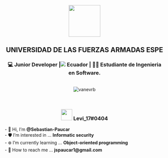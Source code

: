 </div>
<p align="center">
<img width="100px" src="https://avatars.githubusercontent.com/u/67701134?s=60&v=4"/>
<br>
<div align="center">	
<h2>UNIVERSIDAD DE LAS FUERZAS ARMADAS ESPE</h2>
<div align="center">
<h3>💻 Junior Developer |<img src="https://img.icons8.com/color/20/000000/ecuador-circular.png"/> Ecuador | 👩‍💼  Estudiante de Ingenieria en Software.</h3>
<br>
<img src=https://github-readme-stats.vercel.app/api?username=sebastian-paucar&show_icons=true&theme=tokyonight alt=vanevrb />
</p>
<br>
<h3> <img src="https://img.icons8.com/plasticine/100/000000/discord-new-logo.png" width="35px">   Levi_17#0404    </h3>
<p style = "font-family:courier,arial,helvética;">
<p align="left">
  - 👋 Hi, I’m <b>@Sebastian-Paucar</b>
<br>
- 🛡️ I’m interested in ... <b>Informatic security</b>
<br>
  - ❄️ I’m currently learning ... <b>Object-oriented programming</b>
<br>
  - 📧 How to reach me ... <b>jspaucar1@gmail.com</b>
</p>
<div align="center">

</div>
<!---
Sebastian-Paucar/Sebastian-Paucar is a ✨ special ✨ repository because its `README.md` (this file) appears on your GitHub profile.
You can click the Preview link to take a look at your changes.
--->
